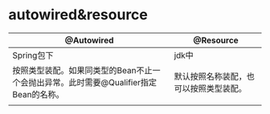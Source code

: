 # autowired&resource

| @Autowired                                                   | @Resource                              |
| ------------------------------------------------------------ | -------------------------------------- |
| Spring包下                                                   | jdk中                                  |
| 按照类型装配。如果同类型的Bean不止一个会抛出异常。此时需要@Qualifier指定Bean的名称。 | 默认按照名称装配，也可以按照类型装配。 |
|                                         ||

